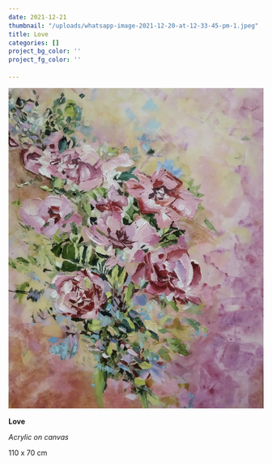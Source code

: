 ```yaml
---
date: 2021-12-21
thumbnail: "/uploads/whatsapp-image-2021-12-20-at-12-33-45-pm-1.jpeg"
title: Love
categories: []
project_bg_color: ''
project_fg_color: ''

---
```

![](/uploads/whatsapp-image-2021-12-20-at-12-33-45-pm-1.jpeg)

**Love**

_Acrylic on canvas_

110 x 70 cm